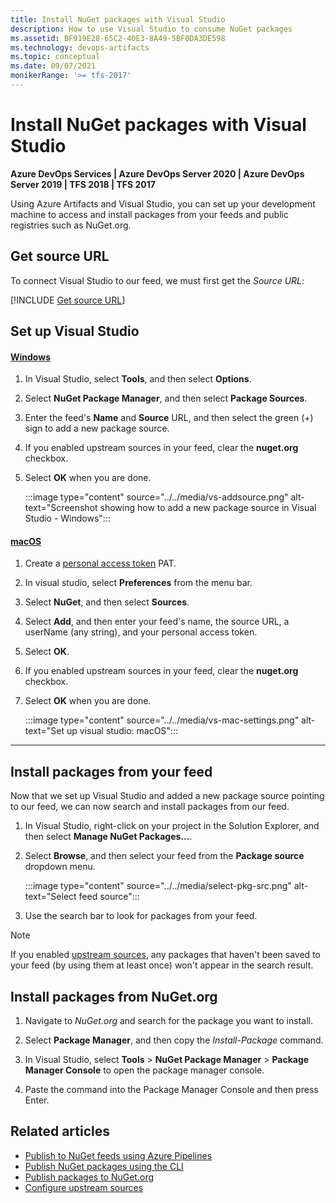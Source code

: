 ```yaml
---
title: Install NuGet packages with Visual Studio
description: How to use Visual Studio to consume NuGet packages
ms.assetid: BF919E28-65C2-40E3-8A49-5BF0DA3DE598
ms.technology: devops-artifacts
ms.topic: conceptual
ms.date: 09/07/2021
monikerRange: '>= tfs-2017'
---
```


# Install NuGet packages with Visual Studio

**Azure DevOps Services | Azure DevOps Server 2020 | Azure DevOps Server 2019 | TFS 2018 | TFS 2017**

Using Azure Artifacts and Visual Studio, you can set up your development machine to access and install packages from your feeds and public registries such as NuGet.org. 

## Get source URL

To connect Visual Studio to our feed, we must first get the *Source URL*:

[!INCLUDE [Get source URL](nuget-consume-endpoint.md)]

## Set up Visual Studio

#### [Windows](#tab/windows/)

1. In Visual Studio, select **Tools**, and then select **Options**.

1. Select **NuGet Package Manager**, and then select **Package Sources**.

1. Enter the feed's **Name** and **Source** URL, and then select the green (+) sign to add a new package source.

1. If you enabled upstream sources in your feed, clear the **nuget.org** checkbox.

1. Select **OK** when you are done.

    :::image type="content" source="../../media/vs-addsource.png" alt-text="Screenshot showing how to add a new package source in Visual Studio - Windows":::

<a name="mac-os"></a>

#### [macOS](#tab/macOS/)

1. Create a [personal access token](../../../organizations/accounts/use-personal-access-tokens-to-authenticate.md) PAT.

1. In visual studio, select **Preferences** from the menu bar.

1. Select **NuGet**, and then select **Sources**.

1. Select **Add**, and then enter your feed's name, the source URL, a userName (any string), and your personal access token.

1. Select **OK**.

1. If you enabled upstream sources in your feed, clear the **nuget.org** checkbox.

1. Select **OK** when you are done.

    :::image type="content" source="../../media/vs-mac-settings.png" alt-text="Set up visual studio: macOS":::

---

<a name="consume-packages"></a>

## Install packages from your feed

Now that we set up Visual Studio and added a new package source pointing to our feed, we can now search and install packages from our feed.

1. In Visual Studio, right-click on your project in the Solution Explorer, and then select **Manage NuGet Packages...**.

1. Select **Browse**, and then select your feed from the **Package source** dropdown menu.
    
    :::image type="content" source="../../media/select-pkg-src.png" alt-text="Select feed source":::

1. Use the search bar to look for packages from your feed.

> [!NOTE]
> If you enabled [upstream sources](../../nuget/upstream-sources.md), any packages that haven't been saved to your feed (by using them at least once) won't appear in the search result.

## Install packages from NuGet.org

1. Navigate to *NuGet.org* and search for the package you want to install.

1. Select **Package Manager**, and then copy the *Install-Package* command.

1. In Visual Studio, select **Tools** > **NuGet Package Manager** > **Package Manager Console** to open the package manager console.

1. Paste the command into the Package Manager Console and then press Enter.

## Related articles

- [Publish to NuGet feeds using Azure Pipelines](../../pipelines/artifacts/nuget.md)
- [Publish NuGet packages using the CLI](./publish.md)
- [Publish packages to NuGet.org](./publish-to-nuget-org.md)
- [Configure upstream sources](../how-to/set-up-upstream-sources.md)
